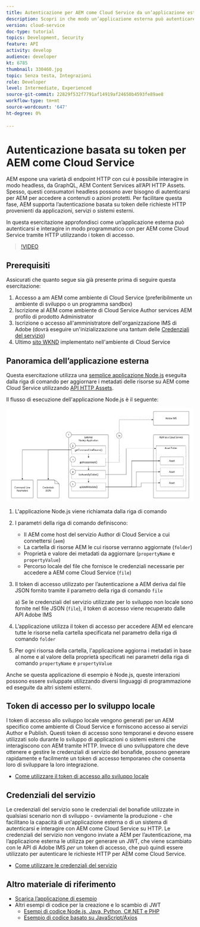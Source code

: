 ```yaml
---
title: Autenticazione per AEM come Cloud Service da un’applicazione esterna
description: Scopri in che modo un’applicazione esterna può autenticare e interagire in modo programmatico con AEM come Cloud Service tramite HTTP utilizzando i token di accesso allo sviluppo locale e le credenziali del servizio.
version: cloud-service
doc-type: tutorial
topics: Development, Security
feature: API
activity: develop
audience: developer
kt: 6785
thumbnail: 330460.jpg
topic: Senza testa, Integrazioni
role: Developer
level: Intermediate, Experienced
source-git-commit: 22829f532f7791af14919af24650b4593fe89ae8
workflow-type: tm+mt
source-wordcount: '647'
ht-degree: 0%

---
```



# Autenticazione basata su token per AEM come Cloud Service

AEM espone una varietà di endpoint HTTP con cui è possibile interagire in modo headless, da GraphQL, AEM Content Services all’API HTTP Assets. Spesso, questi consumatori headless possono aver bisogno di autenticarsi per AEM per accedere a contenuti o azioni protetti. Per facilitare questa fase, AEM supporta l’autenticazione basata su token delle richieste HTTP provenienti da applicazioni, servizi o sistemi esterni.

In questa esercitazione approfondisci come un’applicazione esterna può autenticarsi e interagire in modo programmatico con per AEM come Cloud Service tramite HTTP utilizzando i token di accesso.

>[!VIDEO](https://video.tv.adobe.com/v/330460/?quality=12&learn=on)

## Prerequisiti

Assicurati che quanto segue sia già presente prima di seguire questa esercitazione:

1. Accesso a am AEM come ambiente di Cloud Service (preferibilmente un ambiente di sviluppo o un programma sandbox)
1. Iscrizione al AEM come ambiente di Cloud Service Author services AEM profilo di prodotto Administrator
1. Iscrizione o accesso all&#39;amministratore dell&#39;organizzazione IMS di Adobe (dovrà eseguire un&#39;inizializzazione una tantum delle [Credenziali del servizio](./service-credentials.md))
1. Ultimo [sito WKND](https://github.com/adobe/aem-guides-wknd) implementato nell&#39;ambiente di Cloud Service

## Panoramica dell’applicazione esterna

Questa esercitazione utilizza una [semplice applicazione Node.js](./assets/aem-guides_token-authentication-external-application.zip) eseguita dalla riga di comando per aggiornare i metadati delle risorse su AEM come Cloud Service utilizzando [API HTTP Assets](https://experienceleague.adobe.com/docs/experience-manager-cloud-service/assets/admin/mac-api-assets.html).

Il flusso di esecuzione dell&#39;applicazione Node.js è il seguente:

![Applicazione esterna](./assets/overview/external-application.png)

1. L&#39;applicazione Node.js viene richiamata dalla riga di comando
1. I parametri della riga di comando definiscono:
   + Il AEM come host del servizio Author di Cloud Service a cui connettersi (`aem`)
   + La cartella di risorse AEM le cui risorse verranno aggiornate (`folder`)
   + Proprietà e valore dei metadati da aggiornare (`propertyName` e `propertyValue`)
   + Percorso locale del file che fornisce le credenziali necessarie per accedere a AEM come Cloud Service (`file`)
1. Il token di accesso utilizzato per l’autenticazione a AEM deriva dal file JSON fornito tramite il parametro della riga di comando `file`

   a) Se le credenziali del servizio utilizzate per lo sviluppo non locale sono fornite nel file JSON (`file`), il token di accesso viene recuperato dalle API Adobe IMS
1. L’applicazione utilizza il token di accesso per accedere AEM ed elencare tutte le risorse nella cartella specificata nel parametro della riga di comando `folder`
1. Per ogni risorsa della cartella, l&#39;applicazione aggiorna i metadati in base al nome e al valore della proprietà specificati nei parametri della riga di comando `propertyName` e `propertyValue`

Anche se questa applicazione di esempio è Node.js, queste interazioni possono essere sviluppate utilizzando diversi linguaggi di programmazione ed eseguite da altri sistemi esterni.

## Token di accesso per lo sviluppo locale

I token di accesso allo sviluppo locale vengono generati per un AEM specifico come ambiente di Cloud Service e forniscono accesso ai servizi Author e Publish.  Questi token di accesso sono temporanei e devono essere utilizzati solo durante lo sviluppo di applicazioni o sistemi esterni che interagiscono con AEM tramite HTTP. Invece di uno sviluppatore che deve ottenere e gestire le credenziali di servizio del bonafide, possono generare rapidamente e facilmente un token di accesso temporaneo che consenta loro di sviluppare la loro integrazione.

+ [Come utilizzare il token di accesso allo sviluppo locale](./local-development-access-token.md)

## Credenziali del servizio

Le credenziali del servizio sono le credenziali del bonafide utilizzate in qualsiasi scenario non di sviluppo - ovviamente la produzione - che facilitano la capacità di un&#39;applicazione esterna o di un sistema di autenticarsi e interagire con AEM come Cloud Service su HTTP. Le credenziali del servizio non vengono inviate a AEM per l’autenticazione, ma l’applicazione esterna le utilizza per generare un JWT, che viene scambiato con le API di Adobe IMS _per_ un token di accesso, che può quindi essere utilizzato per autenticare le richieste HTTP per AEM come Cloud Service.

+ [Come utilizzare le credenziali del servizio](./service-credentials.md)

## Altro materiale di riferimento

+ [Scarica l’applicazione di esempio](./assets/aem-guides_token-authentication-external-application.zip)
+ Altri esempi di codice per la creazione e lo scambio di JWT
   + [Esempi di codice Node.js, Java, Python, C#.NET e PHP](https://www.adobe.io/authentication/auth-methods.html#!AdobeDocs/adobeio-auth/master/JWT/samples/samples.md)
   + [Esempio di codice basato su JavaScript/Axios](https://github.com/adobe/aemcs-api-client-lib)

